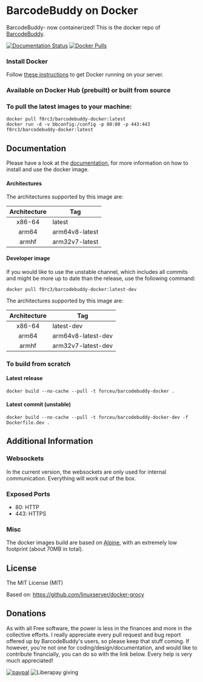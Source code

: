 # BarcodeBuddy on Docker

BarcodeBuddy- now containerized! This is the docker repo of [BarcodeBuddy](https://github.com/Forceu/barcodebuddy).

[![Documentation Status](https://readthedocs.org/projects/barcodebuddy-documentation/badge/?version=latest)](https://barcodebuddy-documentation.readthedocs.io/en/latest/?badge=latest)
[![Docker Pulls](https://img.shields.io/docker/pulls/f0rc3/barcodebuddy-docker.svg)](https://hub.docker.com/r/f0rc3/barcodebuddy-docker/)

### Install Docker

Follow [these instructions](https://docs.docker.com/engine/installation/) to get Docker running on your server.

### Available on Docker Hub (prebuilt) or built from source

### To pull the latest images to your machine:

```
docker pull f0rc3/barcodebuddy-docker:latest
docker run -d -v bbconfig:/config -p 80:80 -p 443:443 f0rc3/barcodebuddy-docker:latest
```

## Documentation

Please have a look at the [documentation](https://barcodebuddy-documentation.readthedocs.io/en/latest/), for more information on how to install and use the docker image.

#### Architectures

The architectures supported by this image are:

| Architecture | Tag |
| :----: | --- |
| x86-64 | latest |
| arm64 | arm64v8-latest |
| armhf | arm32v7-latest |

#### Developer image

If you would like to use the unstable channel, which includes all commits and might be more up to date than the release, use the following command:

```
docker pull f0rc3/barcodebuddy-docker:latest-dev
```



The architectures supported by this image are:

| Architecture | Tag |
| :----: | --- |
| x86-64 | latest-dev |
| arm64 | arm64v8-latest-dev |
| armhf | arm32v7-latest-dev |

### To build from scratch

#### Latest release
```
docker build --no-cache --pull -t forceu/barcodebuddy-docker .
```
#### Latest commit (unstable)
```
docker build --no-cache --pull -t forceu/barcodebuddy-docker-dev -f Dockerfile.dev .
```

## Additional Information

### Websockets

In the current version, the websockets are only used for internal communication. Everything will work out of the box.

### Exposed Ports

 - 80:    HTTP
 - 443:   HTTPS

### Misc

The docker images build are based on [Alpine](https://hub.docker.com/_/alpine/), with an extremely low footprint (about 70MB in total).

## License
The MIT License (MIT)

Based on: https://github.com/linuxserver/docker-grocy

## Donations

As with all Free software, the power is less in the finances and more in the collective efforts. I really appreciate every pull request and bug report offered up by BarcodeBuddy's users, so please keep that stuff coming. If however, you're not one for coding/design/documentation, and would like to contribute financially, you can do so with the link below. Every help is very much appreciated!

[![paypal](https://img.shields.io/badge/Donate-PayPal-green.svg)](https://www.paypal.com/cgi-bin/webscr?cmd=_donations&business=donate@bulling.mobi&lc=US&item_name=BarcodeBuddy&no_note=0&cn=&currency_code=EUR&bn=PP-DonationsBF:btn_donateCC_LG.gif:NonHosted) ![Liberapay giving](https://img.shields.io/liberapay/gives/MBulling?label=LibrePay)
